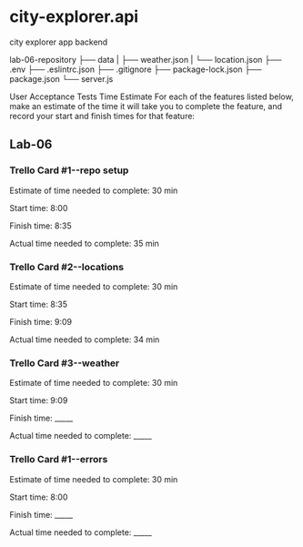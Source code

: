 # city-explorer.api
city explorer app backend

lab-06-repository
   ├── data
   |     ├── weather.json
   |     └── location.json
   ├── .env
   ├── .eslintrc.json
   ├── .gitignore
   ├── package-lock.json
   ├── package.json
   └── server.js

User Acceptance Tests
Time Estimate
For each of the features listed below, make an estimate of the time it will take you to complete the feature, and record your start and finish times for that feature:

## Lab-06
### Trello Card #1--repo setup

Estimate of time needed to complete: 30 min

Start time: 8:00

Finish time: 8:35

Actual time needed to complete: 35 min


### Trello Card #2--locations

Estimate of time needed to complete: 30 min

Start time: 8:35

Finish time: 9:09

Actual time needed to complete: 34 min


### Trello Card #3--weather

Estimate of time needed to complete: 30 min

Start time: 9:09

Finish time: _____

Actual time needed to complete: _____


### Trello Card #1--errors

Estimate of time needed to complete: 30 min

Start time: 8:00

Finish time: _____

Actual time needed to complete: _____